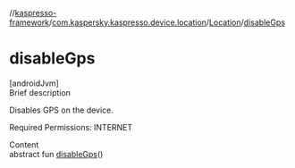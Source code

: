 //[kaspresso-framework](../../index.md)/[com.kaspersky.kaspresso.device.location](../index.md)/[Location](index.md)/[disableGps](disable-gps.md)



# disableGps  
[androidJvm]  
Brief description  




Disables GPS on the device.



Required Permissions: INTERNET



  
Content  
abstract fun [disableGps](disable-gps.md)()  



